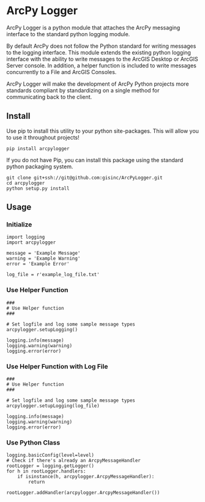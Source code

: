 # ArcPy Logger #
ArcPy Logger is a python module that attaches the ArcPy messaging interface to the standard python logging module. 

By default ArcPy does not follow the Python standard for writing messages to the logging interface. This module extends
the existing python logging interface with the ability to write messages to the ArcGIS Desktop or ArcGIS Server
console. In addition, a helper function is included to write messages concurrently to a File and ArcGIS Consoles.

ArcPy Logger will make the development of ArcPy Python projects more standards compliant by standardizing on 
a single method for communicating back to the client.

## Install ##

Use pip to install this utility to your python site-packages.  This will allow you to use it throughout projects!

    pip install arcpylogger
    
If you do not have Pip, you can install this package using the standard python packaging system.

    git clone git+ssh://git@github.com:gisinc/ArcPyLogger.git
    cd arcpylogger
    python setup.py install

## Usage ##

### Initialize ##
    import logging
    import arcpylogger

    message = 'Example Message'
    warning = 'Example Warning'
    error = 'Example Error'

    log_file = r'example_log_file.txt'

### Use Helper Function ###

    ###
    # Use Helper function
    ###

    # Set logfile and log some sample message types
    arcpylogger.setupLogging()

    logging.info(message)
    logging.warning(warning)
    logging.error(error)
    
### Use Helper Function with Log File ###

    ###
    # Use Helper function
    ###

    # Set logfile and log some sample message types
    arcpylogger.setupLogging(log_file)

    logging.info(message)
    logging.warning(warning)
    logging.error(error)

### Use Python Class ###

    logging.basicConfig(level=level)
    # Check if there's already an ArcpyMessageHandler
    rootLogger = logging.getLogger()
    for h in rootLogger.handlers:
        if isinstance(h, arcpylogger.ArcpyMessageHandler):
            return

    rootLogger.addHandler(arcpylogger.ArcpyMessageHandler())
